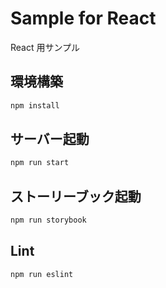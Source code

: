# Sample for React

React 用サンプル

## 環境構築

```bash
npm install
```

## サーバー起動

```bash
npm run start
```

## ストーリーブック起動

```bash
npm run storybook
```

## Lint

```bash
npm run eslint
```
